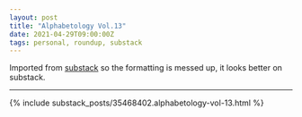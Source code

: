 ```yaml
---
layout: post
title: "Alphabetology Vol.13"
date: 2021-04-29T09:00:00Z
tags: personal, roundup, substack
---
```


Imported from [substack](https://andriy.substack.com/p/alphabetology-vol-13) so the formatting is messed up, it looks better on substack.

----------

{% include substack_posts/35468402.alphabetology-vol-13.html %}

